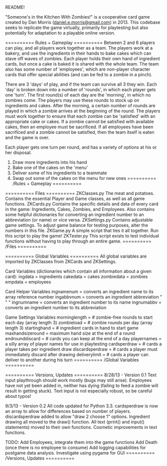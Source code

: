 README!

"Someone's in the Kitchen With Zombies!" is a cooperative card game created by
Dan Morris (daniel.e.morris@gmail.com) in 2013. This codebase seeks to replicate 
the game virtually, primarily for playtesting but also potentially for adaptation 
to a playable online version. 

========== Rules + Gameplay ==========
Between 2 and 6 players can play, and all players work together as a team. The
players work at a bakery, and use the ingredients in their hands to bake cakes
which can stave off waves of zombies. Each player holds their own hand of
ingredient cards, but once a cake is baked it is shared with the whole team. The
team also has some number of 'employees', which are non-player character cards that 
offer special abilities (and can be fed to a zombie in a pinch). 

There are 3 'days' of play, and if the team can survive all 3 they win. 
Each 'day' is broken down into a number of 'rounds', in which each player gets one
'turn'. The first round(s) of each day are the 'morning', in which no zombies come.
The players may use these rounds to stock up on ingredients and cakes. After the
morning, a certain number of rounds are played in which a zombie arrives at the
beginning of the round. The players must work together to ensure that each zombie
can be 'satisfied' with an appropriate cake or cakes. If a zombie cannot be satisfied
with available cakes, then an employee must be sacrificed. If all employees have been
sacrificed and a zombie cannot be satisfied, then the team itself is eaten and the
game is over. 

Each player gets one turn per round, and has a variety of options at his or her disposal.
1) Draw more ingredients into his hand
2) Bake one of the cakes on the 'menu'
3) Deliver some of his ingredients to a teammate
4) Swap out some of the cakes on the menu for new ones
========== /Rules + Gameplay ==========

========== Files ==========
ZKClasses.py
	The meat and potatoes. Contains the essential Player and Game classes, as well
	as all game functions. 
ZKCards.py
	Contains the specific details and data of every card in the game: Ingredients,
	Cakes, Zombies, and Employees. Also contains some helpful dictionaries for
	converting an ingredient number to an abbreviation (or name) or vice versa.
ZKSettings.py
	Contains adjustable game settings. To adjust game balance for testing purposes,
	alter the numbers in this file. 
ZKGame.py
	A simple script that ties it all together. Run this script to play the game!
ZKTester.py
	This script exists to test individual functions without having to play through 
	an entire game.
========== /Files ==========

========== Global Variables ==========
All global variables are imported by ZKClasses from ZKCards and ZKSettings.

Card Variables (dictionaries which contain all information about a given card):
	ingdata    = ingredients
	cakedata   = cakes
	zombiedata = zombies
	empdata    = employees
	
Card Helper Variables
	ingnamenum = converts an ingredient name to its array reference number
	ingabbvnum = converts an ingredient abbreviation " " "
	ingnumname = converts an ingredient number to its name
	ingnumabbv = converts an ingredient number to its abbreviation
	
Game Settings Variables
	morninglength    = # zombie-free rounds to start each day (array length 3)
	zombieload       = # zombie rounds per day (array length 3)
	startinghand     = # ingredient cards in hand to start game
	maxhandsizeround = maximum hand size at the end of a round
	endrounddiscard  = # cards you can keep at the end of a day
	playernames      = a silly array of player names for use in playtesting
	cardsperdraw     = # cards a player takes per ingredient draw
	discardsperdraw  = # cards a player must immediately discard after drawing
	deliverylimit    = # cards a player can deliver to another during his turn
========== /Global Variables ==========

========== Versions, Updates ==========
8/28/13 - Version 0.1
	Text input playthrough should work mostly (bugs may still arise). Employees have 
	not yet been added in, neither has dying (failing to feed a zombie will result in
	getting stuck). Text input is not especially robust, so be careful about typos!
	
9/3/13 - Version 0.2
	All code updated for Python 3.3.
	cardsperdraw is now an array to allow for differences based on number of players.
	discardsperdraw added to allow "draw 2 choose 1" options.
	Ingredient drawing all moved to the draw() function.
	All text (print() and input() statements) moved to their own functions.
	Cosmetic improvements in text functions.
	
TODO:
	Add Employees, integrate them into the game functions
	Add Death (once there is no employee to consume)
	Add logging capabilities for postgame data analysis. 
	Investigate using pygame for GUI
========== /Versions, Updates ==========
